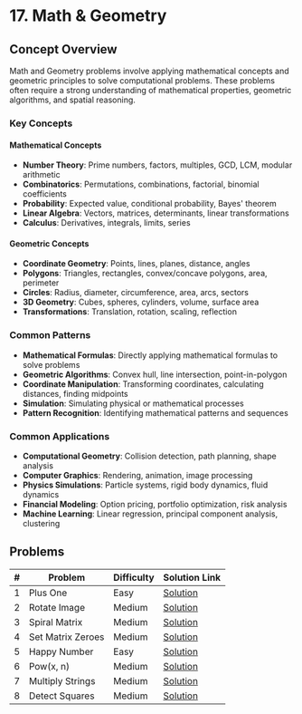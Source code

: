 # 17. Math & Geometry

## Concept Overview

Math and Geometry problems involve applying mathematical concepts and geometric principles to solve computational problems. These problems often require a strong understanding of mathematical properties, geometric algorithms, and spatial reasoning.

### Key Concepts

#### Mathematical Concepts
- **Number Theory**: Prime numbers, factors, multiples, GCD, LCM, modular arithmetic
- **Combinatorics**: Permutations, combinations, factorial, binomial coefficients
- **Probability**: Expected value, conditional probability, Bayes' theorem
- **Linear Algebra**: Vectors, matrices, determinants, linear transformations
- **Calculus**: Derivatives, integrals, limits, series

#### Geometric Concepts
- **Coordinate Geometry**: Points, lines, planes, distance, angles
- **Polygons**: Triangles, rectangles, convex/concave polygons, area, perimeter
- **Circles**: Radius, diameter, circumference, area, arcs, sectors
- **3D Geometry**: Cubes, spheres, cylinders, volume, surface area
- **Transformations**: Translation, rotation, scaling, reflection

### Common Patterns
- **Mathematical Formulas**: Directly applying mathematical formulas to solve problems
- **Geometric Algorithms**: Convex hull, line intersection, point-in-polygon
- **Coordinate Manipulation**: Transforming coordinates, calculating distances, finding midpoints
- **Simulation**: Simulating physical or mathematical processes
- **Pattern Recognition**: Identifying mathematical patterns and sequences

### Common Applications
- **Computational Geometry**: Collision detection, path planning, shape analysis
- **Computer Graphics**: Rendering, animation, image processing
- **Physics Simulations**: Particle systems, rigid body dynamics, fluid dynamics
- **Financial Modeling**: Option pricing, portfolio optimization, risk analysis
- **Machine Learning**: Linear regression, principal component analysis, clustering

## Problems

| # | Problem | Difficulty | Solution Link |
|---|---------|------------|---------------|
| 1 | Plus One | Easy | [Solution](./01_Plus_One.md) |
| 2 | Rotate Image | Medium | [Solution](./02_Rotate_Image.md) |
| 3 | Spiral Matrix | Medium | [Solution](./03_Spiral_Matrix.md) |
| 4 | Set Matrix Zeroes | Medium | [Solution](./04_Set_Matrix_Zeroes.md) |
| 5 | Happy Number | Easy | [Solution](./05_Happy_Number.md) |
| 6 | Pow(x, n) | Medium | [Solution](./06_Pow_x_n.md) |
| 7 | Multiply Strings | Medium | [Solution](./07_Multiply_Strings.md) |
| 8 | Detect Squares | Medium | [Solution](./08_Detect_Squares.md) |